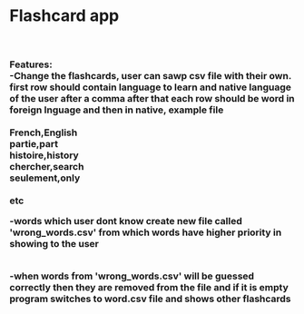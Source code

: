 <h1>Flashcard app</h1><br>
<h3>Features:<br>
-Change the flashcards, user can sawp csv file with
their own. first row should contain language to
learn and native language of the user after a comma
after that each row should be word in foreign lnguage and then
in native, example file<br><br>
French,English<br>
partie,part<br>
histoire,history<br>
chercher,search<br>
seulement,only<br><br>
etc

-words which user dont know create new file called 
'wrong_words.csv' from which words have higher 
priority in showing to the user<br><br>

-when words from 'wrong_words.csv' will be guessed
correctly then they are removed from the file and
if it is empty program switches to word.csv file
and shows other flashcards<br><br>
</h3>